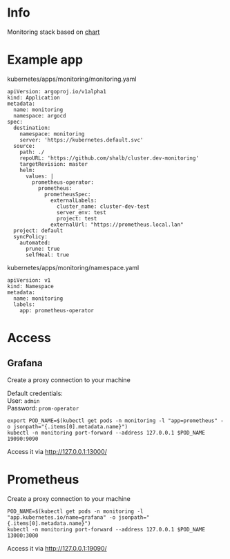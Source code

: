 # Info

Monitoring stack based on [chart](https://github.com/helm/charts/tree/master/stable/prometheus-operator)

# Example app

kubernetes/apps/monitoring/monitoring.yaml

```
apiVersion: argoproj.io/v1alpha1
kind: Application
metadata:
  name: monitoring
  namespace: argocd
spec:
  destination:
    namespace: monitoring
    server: 'https://kubernetes.default.svc'
  source:
    path: ./
    repoURL: 'https://github.com/shalb/cluster.dev-monitoring'
    targetRevision: master
    helm:
      values: |
        prometheus-operator:
          prometheus:
            prometheusSpec:
              externalLabels:
                cluster_name: cluster-dev-test
                server_env: test
                project: test
              externalUrl: "https://prometheus.local.lan"
  project: default
  syncPolicy:
    automated:
      prune: true
      selfHeal: true
```

kubernetes/apps/monitoring/namespace.yaml

```
apiVersion: v1
kind: Namespace
metadata:
  name: monitoring
  labels:
    app: prometheus-operator
```


# Access

## Grafana

Create a proxy connection to your machine

Default credentials:  
User: `admin`  
Password: `prom-operator`


```
export POD_NAME=$(kubectl get pods -n monitoring -l "app=prometheus" -o jsonpath="{.items[0].metadata.name}")
kubectl -n monitoring port-forward --address 127.0.0.1 $POD_NAME 19090:9090
```

Access it via http://127.0.0.1:13000/

# Prometheus

Create a proxy connection to your machine

```
POD_NAME=$(kubectl get pods -n monitoring -l "app.kubernetes.io/name=grafana" -o jsonpath="{.items[0].metadata.name}")
kubectl -n monitoring port-forward --address 127.0.0.1 $POD_NAME 13000:3000
```

Access it via http://127.0.0.1:19090/

